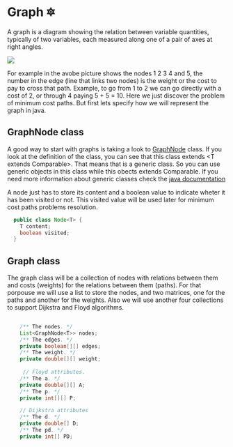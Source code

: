 # Graph :six_pointed_star:
A graph is a diagram showing the relation between variable quantities, typically of two variables, each measured along one of a pair of axes at right angles.

![](https://github.com/computer-science-uniovi/java-algorithms/blob/master/src/main/java/es/uniovi/data_structures/graph/graph-def-7.png)

For example in the avobe picture shows the nodes 1 2 3 4 and 5, the number in the edge (line that links two nodes) is the weight or the cost to pay to cross that path. Example, to go from 1 to 2 we can go directly with a cost of 2, or through 4 paying 5 + 5 = 10. Here we just discover the problem of minimum cost paths. But first lets specify how we will represent the graph in java.

## GraphNode class
A good way to start with graphs is taking a look to [GraphNode](https://github.com/computer-science-uniovi/java-algorithms/blob/master/src/main/java/es/uniovi/data_structures/graph/GraphNode.java) class.
If you look at the definition of the class, you can see that this class extends <T extends Comparable<T>>. That means that is a generic class. So you can use generic objects in this class while this obects extends Comparable. If you need more information about generic classes check the [java documentation](https://docs.oracle.com/javase/tutorial/java/generics/types.html)

A node just has to store its content and a boolean value to indicate wheter it has been visited or not. This visited value will be used later for minimum cost paths problems resolution.

```java
  public class Node<T> {
    T content;
    boolean visited;
  }
```

## Graph class
The graph class will be a collection of nodes with relations between them and costs (weights) for the relations between them (paths). For that porpouse we will use a list to store the nodes, and two matrices, one for the paths and another for the weights. Also we will use another four collections to support Dijkstra and Floyd algorithms.

```java
 
	/** The nodes. */
	List<GraphNode<T>> nodes;
	/** The edges. */
	private boolean[][] edges;
	/** The weight. */
	private double[][] weight;
	
 	 // Floyd attributes.
	/** The a. */
	private double[][] A;
	/** The p. */
	private int[][] P;

  	// Dijkstra attributes
	/** The d. */
	private double[] D;
	/** The pd. */
	private int[] PD;
```


